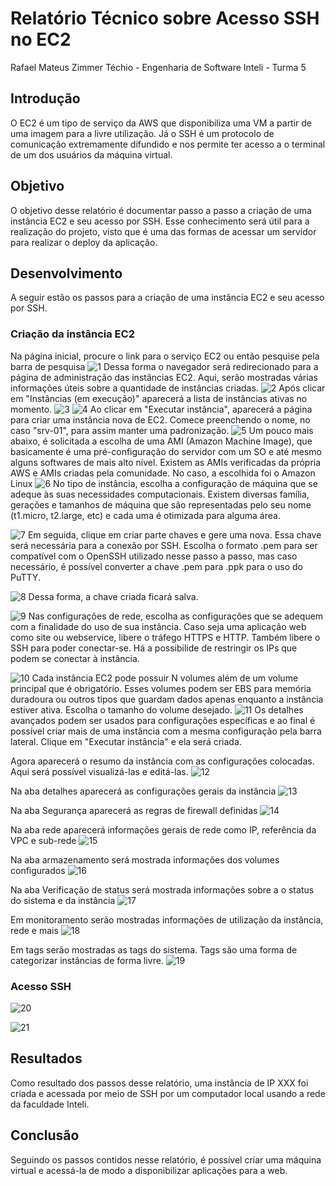 # Relatório Técnico sobre Acesso SSH no EC2
Rafael Mateus Zimmer Téchio - Engenharia de Software Inteli - Turma 5

## Introdução
O EC2 é um tipo de serviço da AWS que disponibiliza uma VM a partir de uma imagem para a livre utilização. Já o SSH é um protocolo de comunicação extremamente difundido e nos permite ter acesso a o terminal de um dos usuários da máquina virtual.

## Objetivo
O objetivo desse relatório é documentar passo a passo a criação de uma instância EC2 e seu acesso por SSH. Esse conhecimento será útil para a realização do projeto, visto que é uma das formas de acessar um servidor para realizar o deploy da aplicação.

## Desenvolvimento
A seguir estão os passos para a criação de uma instância EC2 e seu acesso por SSH.

### Criação da instância EC2
Na página inicial, procure o link para o serviço EC2 ou então pesquise pela barra de pesquisa
![1](https://github.com/RafaelTechio/relatorio-tecnico-ssh/assets/110608373/a188a0e5-f353-498d-aee0-43660be9b15b)
Dessa forma o navegador será redirecionado para a página de administração das instâncias EC2. Aqui, serão mostradas várias informações úteis sobre a quantidade de instâncias criadas. 
![2](https://github.com/RafaelTechio/relatorio-tecnico-ssh/assets/110608373/d7a7e783-470b-48bd-8829-cfa239e67915)
Após clicar em "Instâncias (em execução)" aparecerá a lista de instâncias ativas no momento.
![3](https://github.com/RafaelTechio/relatorio-tecnico-ssh/assets/110608373/9dc30ebd-5c30-4a41-8c93-f568c4644c17)
![4](https://github.com/RafaelTechio/relatorio-tecnico-ssh/assets/110608373/ce6a151a-7034-4155-9679-18ddc9f2a512)
Ao clicar em "Executar instância", aparecerá a página para criar uma instância nova de EC2. Comece  preenchendo o nome, no caso "srv-01", para assim manter uma padronização.
![5](https://github.com/RafaelTechio/relatorio-tecnico-ssh/assets/110608373/61086ac4-eada-45c9-b51d-8c468b4a0e4a)
Um pouco mais abaixo, é solicitada a escolha de uma AMI (Amazon Machine Image), que basicamente é uma pré-configuração do servidor com um SO e até mesmo alguns softwares de mais alto nível. Existem as AMIs verificadas da própria AWS e AMIs criadas pela comunidade. No caso, a escolhida foi o Amazon Linux
![6](https://github.com/RafaelTechio/relatorio-tecnico-ssh/assets/110608373/3e2f6496-8796-48d9-a17b-c81058df45c2)
No tipo de instância, escolha a configuração de máquina que se adeque às suas necessidades computacionais. Existem diversas família, gerações e tamanhos de máquina que são representadas pelo seu nome (t1.micro, t2.large, etc) e cada uma é otimizada para alguma área.

![7](https://github.com/RafaelTechio/relatorio-tecnico-ssh/assets/110608373/4dbb1083-18f0-4e6e-b15a-a40494475b20)
Em seguida, clique em criar parte chaves e gere uma nova. Essa chave será necessária para a conexão por SSH. Escolha o formato .pem para ser compatível com o OpenSSH utilizado nesse passo a passo, mas caso necessário, é possível converter a chave .pem para .ppk para o uso do PuTTY.

![8](https://github.com/RafaelTechio/relatorio-tecnico-ssh/assets/110608373/d4c72fbb-d232-4992-a3df-257208c3ec08)
Dessa forma, a chave criada ficará salva.

![9](https://github.com/RafaelTechio/relatorio-tecnico-ssh/assets/110608373/026fa2d9-4f99-48dd-a32e-8c04a5a5ed1f)
Nas configurações de rede, escolha as configurações que se adequem com a finalidade do uso de sua instância. Caso seja uma aplicação web como site ou webservice, libere o tráfego HTTPS e HTTP. Também libere o SSH para poder conectar-se. Há a possibilide de restringir os IPs que podem se conectar à instância.

![10](https://github.com/RafaelTechio/relatorio-tecnico-ssh/assets/110608373/2e816d0b-2d1f-4d65-9004-66ac782a4f51)
Cada instância EC2 pode possuir N volumes além de um volume principal que é obrigatório. Esses volumes podem ser EBS para memória duradoura ou outros tipos que guardam dados apenas enquanto a instância estiver ativa. Escolha o tamanho do volume desejado.
![11](https://github.com/RafaelTechio/relatorio-tecnico-ssh/assets/110608373/9eba2f6a-6f3b-4754-acb4-e451353632ce)
Os detalhes avançados podem ser usados para configurações específicas e ao final é possível criar mais de uma instância com a mesma configuração pela barra lateral. Clique em "Executar instância" e ela será criada.

Agora aparecerá o resumo da instância com as configurações colocadas. Aqui será possível visualizá-las e editá-las.
![12](https://github.com/RafaelTechio/relatorio-tecnico-ssh/assets/110608373/ff817c33-c693-43c8-b148-172ab67b3e94)

Na aba detalhes aparecerá as configurações gerais da instância
![13](https://github.com/RafaelTechio/relatorio-tecnico-ssh/assets/110608373/32e287fc-8402-46a9-ac2e-e39b21ed44dc)

Na aba Segurança aparecerá as regras de firewall definidas
![14](https://github.com/RafaelTechio/relatorio-tecnico-ssh/assets/110608373/b83e25f3-141a-4494-a64f-748e1d97125f)

Na aba rede aparecerá informações gerais de rede como IP, referência da VPC e sub-rede
![15](https://github.com/RafaelTechio/relatorio-tecnico-ssh/assets/110608373/4b13234b-4ebd-4cb5-ae1a-a0e34188aaca)

Na aba armazenamento será mostrada informações dos volumes configurados
![16](https://github.com/RafaelTechio/relatorio-tecnico-ssh/assets/110608373/108cb84f-7cb0-41b4-bfd8-beb919a25709)

Na aba Verificação de status será mostrada informações sobre a o status do sistema e da instância
![17](https://github.com/RafaelTechio/relatorio-tecnico-ssh/assets/110608373/785a29af-a6e1-42b2-b772-1780f2e8ddf5)

Em monitoramento serão mostradas informações de utilização da instância, rede e mais
![18](https://github.com/RafaelTechio/relatorio-tecnico-ssh/assets/110608373/1fd94dac-d40e-4e8e-af9b-f9659a739e0b)

Em tags serão mostradas as tags do sistema. Tags são uma forma de categorizar instâncias de forma livre.
![19](https://github.com/RafaelTechio/relatorio-tecnico-ssh/assets/110608373/4dedd901-2574-41bc-829f-8eb7bfd5d9dd)



### Acesso SSH
![20](https://github.com/RafaelTechio/relatorio-tecnico-ssh/assets/110608373/1478b47a-9048-4142-9f3e-5c212052da89)

![21](https://github.com/RafaelTechio/relatorio-tecnico-ssh/assets/110608373/5f49e65b-cd2e-437b-9035-86c2d80b7a27)

## Resultados
Como resultado dos passos desse relatório, uma instância de IP XXX foi criada e acessada por meio de SSH por um computador local usando a rede da faculdade Inteli.

## Conclusão
Seguindo os passos contidos nesse relatório, é possível criar uma máquina virtual e acessá-la de modo a disponibilizar aplicações para a web.
